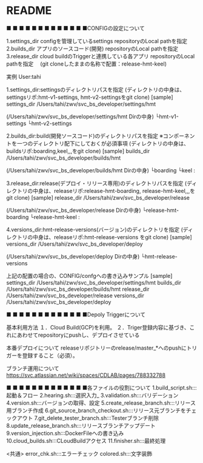 # README #

■ ■ ■ ■ ■ ■ ■ ■ ■ ■ ■ ■
■CONFIGの設定について

1.settings_dir 
  configを管理しているsettings repositoryのLocal pathを指定
2.builds_dir
  アプリのソースコード(開発) repositoryのLocal pathを指定
3.release_dir
  cloud buildのTriggerと連携している各アプリ repositoryのLocal pathを指定
　(git cloneしたままの名称で配置：release-hmt-keel)

実例
User:tahi

1.settings_dir:settingsのディレクトリパスを指定
(ディレクトリの中身は、settingsリポ:hmt-v1-settings, hmt-v2-settingsをgit clone)
[sample]
settings_dir /Users/tahi/zwv/svc_bs_developer/settings/hmt

(/Users/tahi/zwv/svc_bs_developer/settings/hmt Dirの中身)
└hmt-v1-settings
└hmt-v2-settings

2.builds_dir:build(開発ソースコード)のディレクトリパスを指定
※コンポーネントを一つのディレクトリ配下にしておくが必須事項
(ディレクトリの中身は、buildsリポ:boarding,keel,,,をgit clone)
[sample]
builds_dir /Users/tahi/zwv/svc_bs_developer/builds/hmt

(/Users/tahi/zwv/svc_bs_developer/builds/hmt Dirの中身)
└boarding
└keel
:

3.release_dir:release(デプロイ・リリース専用)のディレクトリパスを指定
(ディレクトリの中身は、releaseリポ:release-hmt-boarding, release-hmt-keel,,,をgit clone)
[sample]
release_dir /Users/tahi/zwv/svc_bs_developer/release

(/Users/tahi/zwv/svc_bs_developer/release Dirの中身)
└release-hmt-boarding
└release-hmt-keel
:

4.versions_dir:hmt-release-versions(バージョン)のディレクトリを指定
(ディレクトリの中身は、releaseリポ:hmt-release-versions をgit clone)
[sample]
versions_dir /Users/tahi/zwv/svc_bs_developer/deploy

(/Users/tahi/zwv/svc_bs_developer/deploy Dirの中身)
└hmt-release-versions

上記の配置の場合の、CONFIG/confgへの書き込みサンプル
[sample]
settings_dir /Users/tahi/zwv/svc_bs_developer/settings/hmt
builds_dir /Users/tahi/zwv/svc_bs_developer/builds/hmt
release_dir /Users/tahi/zwv/svc_bs_developer/release
versions_dir /Users/tahi/zwv/svc_bs_developer/deploy


■ ■ ■ ■ ■ ■ ■ ■ ■ ■ ■ ■
■Depoly Triggerについて

基本利用方法
１．Cloud Build(GCP)を利用。
２．Triger登録内容に基づき、これにあわせてrepositoryにpushし、デプロイさせている

本番デプロイについて
releaseリポジトリーのrelease/master_*へのpushにトリガーを登録すること（必須）。

ブランチ運用について
https://svc.atlassian.net/wiki/spaces/CDLAB/pages/788332788




■ ■ ■ ■ ■ ■ ■ ■ ■ ■ ■ ■
■各ファイルの役割について
1.build_script.sh:::起動＆フロー
2.hearing.sh:::選択入力_
3.validation.sh:::バリデーション
4.version.sh:::バージョンの取得、設定
5.create_release_branch.sh:::リリース用ブランチ作成
6.git_source_branch_checkout.sh:::リリース元ブランチをチェックアウト
7.git_delete_tester_branch.sh:::Testerブランチ削除
8.update_release_branch.sh:::リリースブランチアップデート
9.version_injection.sh:::DockerFileへの書き込み
10.cloud_builds.sh:::CLoudBuildアクセス
11.finisher.sh:::最終処理

<共通>
error_chk.sh:::エラーチェック
colored.sh:::文字装飾







